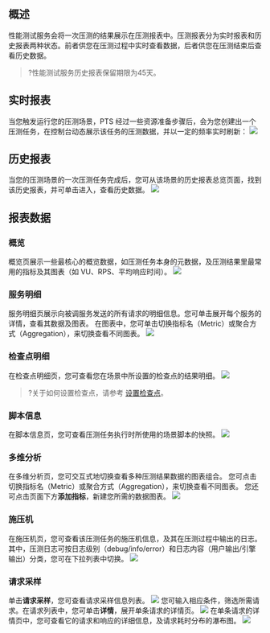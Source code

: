 ## 概述

性能测试服务会将一次压测的结果展示在压测报表中。压测报表分为实时报表和历史报表两种状态。前者供您在压测过程中实时查看数据，后者供您在压测结束后查看历史数据。

>?性能测试服务历史报表保留期限为45天。

## 实时报表

当您触发运行您的压测场景，PTS 经过一些资源准备步骤后，会为您创建出一个压测任务，在控制台动态展示该任务的压测数据，并以一定的频率实时刷新：
![](https://qcloudimg.tencent-cloud.cn/raw/c84263bd4a2cbe6d6af234781353376a.png)

## 历史报表

当您的压测场景的一次压测任务完成后，您可从该场景的历史报表总览页面，找到该历史报表，并可单击进入，查看历史数据。
![](https://qcloudimg.tencent-cloud.cn/raw/ec96daf9eaf3271da3f3550f181e21f7.png)

## 报表数据

### 概览

概览页展示一些最核心的概览数据，如压测任务本身的元数据，及压测结果里最常用的指标及其图表（如 VU、RPS、平均响应时间）。
![](https://qcloudimg.tencent-cloud.cn/raw/da4aaca50c438a7e950296ee6980d144.png)

### 服务明细

服务明细页展示向被调服务发送的所有请求的明细信息。您可单击展开每个服务的详情，查看其数据及图表。
在图表中，您可单击切换指标名（Metric）或聚合方式（Aggregation），来切换查看不同图表。
![](https://qcloudimg.tencent-cloud.cn/raw/07da6d7814076b61dd191e7eac124ac4.png)

### 检查点明细

在检查点明细页，您可查看您在场景中所设置的检查点的结果明细。
![](https://qcloudimg.tencent-cloud.cn/raw/6aa9c9e7e52b3213aa8174c04144389c.png)

>?关于如何设置检查点，请参考 [设置检查点](https://cloud.tencent.com/document/product/1484/74244)。

### 脚本信息

在脚本信息页，您可查看压测任务执行时所使用的场景脚本的快照。
![](https://qcloudimg.tencent-cloud.cn/raw/5afde6ca60a55ef4a061426457068d33.png)

### 多维分析

在多维分析页，您可交互式地切换查看多种压测结果数据的图表组合。
您可点击切换指标名（Metric）或聚合方式（Aggregation），来切换查看不同图表。
您还可点击页面下方**添加指标**，新建您所需的数据图表。
![](https://qcloudimg.tencent-cloud.cn/raw/b62208475a7784fc2e88d6573cc2a301.png)

### 施压机

在施压机页，您可查看该压测任务的施压机信息，及其在压测过程中输出的日志。
其中，压测日志可按日志级别（debug/info/error）和日志内容（用户输出/引擎输出）分类，您可在下拉列表中切换。
![](https://qcloudimg.tencent-cloud.cn/raw/1e8d611a0507fe93dd817c048c8e6b29.png)

### 请求采样

单击**请求采样**，您可查看请求采样信息列表。
![](https://qcloudimg.tencent-cloud.cn/raw/5c8bb8f04233533550689a6fa9cf5e02.png)
您可输入相应条件，筛选所需请求。在请求列表中，您可单击**详情**，展开单条请求的详情页。
![](https://qcloudimg.tencent-cloud.cn/raw/9832bedea26f4f47ca875b904d0dfb0e.png)
在单条请求的详情页中，您可查看它的请求和响应的详细信息，及请求耗时分布的瀑布图。
![](https://qcloudimg.tencent-cloud.cn/raw/d67b13d76c79df7ac35c0879ea5166b9.png)
